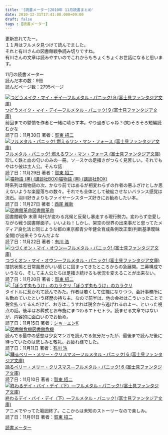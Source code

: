 ```yaml
---
title: '[読書メーター]2010年 11月読書まとめ'
date: 2010-12-31T17:41:00.000+09:00
draft: false
tags : [読書メーター]
---
```


更新忘れてたー。  
１１月はフルメタ見つけて読んでました。  
それと有川さんの図書館戦争読み切りですね。  
有川さんの文章は読みやすいのでこれからもちょくちょくお世話になると思います。  
  
11月の読書メーター  
読んだ本の数：9冊  
読んだページ数：2795ページ  
  
[![つどうメイク・マイ・デイ―フルメタル・パニック! 9 (富士見ファンタジア文庫)](http://ecx.images-amazon.com/images/I/51UAH8MA46L._SL75_.jpg)](http://book.akahoshitakuya.com/cmt/8695774 "つどうメイク・マイ・デイ―フルメタル・パニック! 9 (富士見ファンタジア文庫)")[つどうメイク・マイ・デイ―フルメタル・パニック! 9 (富士見ファンタジア文庫)](http://book.akahoshitakuya.com/cmt/8695774 "つどうメイク・マイ・デイ―フルメタル・パニック! 9 (富士見ファンタジア文庫)")  
前回までの鬱憤を作者と一緒に晴らす本。やり過ぎじゃね？(笑)そろそろ短編読むかな  
読了日：11月30日 著者：[賀東 招二](http://book.akahoshitakuya.com/s&q=%E8%B3%80%E6%9D%B1%20%E6%8B%9B%E4%BA%8C)  
[![フルメタル・パニック! 燃えるワン・マン・フォース (富士見ファンタジア文庫)](http://ecx.images-amazon.com/images/I/51I758LICuL._SL75_.jpg)](http://book.akahoshitakuya.com/cmt/8671854 "フルメタル・パニック! 燃えるワン・マン・フォース (富士見ファンタジア文庫)")[フルメタル・パニック! 燃えるワン・マン・フォース (富士見ファンタジア文庫)](http://book.akahoshitakuya.com/cmt/8671854 "フルメタル・パニック! 燃えるワン・マン・フォース (富士見ファンタジア文庫)")  
珍しく鉄と血の匂いのみの一冊。ソースケの足掻きがつらく見苦しい。それでもやはり彼は主人公。そんな話  
読了日：11月29日 著者：[賀東 招二](http://book.akahoshitakuya.com/s&q=%E8%B3%80%E6%9D%B1%20%E6%8B%9B%E4%BA%8C)  
[![猫物語 (黒) (講談社BOX)](http://ecx.images-amazon.com/images/I/516xaklyfIL._SL75_.jpg)](http://book.akahoshitakuya.com/cmt/8671722 "猫物語 (黒) (講談社BOX)")[猫物語 (黒) (講談社BOX)](http://book.akahoshitakuya.com/cmt/8671722 "猫物語 (黒) (講談社BOX)")  
時系列は傷物語の次、かなり前ではあるが相変わらずの作者の悪ふざけとしか思えないような楽屋落ちの数々。それでも全体として破綻させないバランス感覚は流石。羽川好きよりもファイヤーシスターズ好きにお勧めしたい本。  
読了日：11月27日 著者：[西尾 維新](http://book.akahoshitakuya.com/s&q=%E8%A5%BF%E5%B0%BE%20%E7%B6%AD%E6%96%B0)  
[![図書館革命](http://ecx.images-amazon.com/images/I/51wLuhxjFgL._SL75_.jpg)](http://book.akahoshitakuya.com/cmt/8603365 "図書館革命")[図書館革命](http://book.akahoshitakuya.com/cmt/8603365 "図書館革命")  
図書館戦争 末章 時代が変わる兆候と反発し暴走する現行勢力。変わらず恋愛しながら戦う図書隊面子。いいよね！しかし、架空の世界の出来事だと思ってたメディア良化法と同じような都の東京都青少年健全育成条例改正案(判断基準曖昧全開)が出来そうなんだよな  
読了日：11月22日 著者：[有川 浩](http://book.akahoshitakuya.com/s&q=%E6%9C%89%E5%B7%9D%20%E6%B5%A9)  
[![つづくオン・マイ・オウン―フルメタル・パニック! (富士見ファンタジア文庫)](http://ecx.images-amazon.com/images/I/51wULmgzsIL._SL75_.jpg)](http://book.akahoshitakuya.com/cmt/8603339 "つづくオン・マイ・オウン―フルメタル・パニック! (富士見ファンタジア文庫)")[つづくオン・マイ・オウン―フルメタル・パニック! (富士見ファンタジア文庫)](http://book.akahoshitakuya.com/cmt/8603339 "つづくオン・マイ・オウン―フルメタル・パニック! (富士見ファンタジア文庫)")  
拮抗状態と日常風景がいい感じに固まってきたところからの急展開。三幕構成でいうなら、そして主人公たちは足掻き続けるも状況を変えることが出来ない。  
読了日：11月20日 著者：[賀東 招二](http://book.akahoshitakuya.com/s&q=%E8%B3%80%E6%9D%B1%20%E6%8B%9B%E4%BA%8C)  
[![「ぼうず丸もうけ」のカラクリ](http://ecx.images-amazon.com/images/I/51Zao%2BazeAL._SL75_.jpg)](http://book.akahoshitakuya.com/cmt/8457461 "「ぼうず丸もうけ」のカラクリ")[「ぼうず丸もうけ」のカラクリ](http://book.akahoshitakuya.com/cmt/8457461 "「ぼうず丸もうけ」のカラクリ")  
タイトルに惹かれて読んでみた。作者は若くして住職になりつつ、会計事務所にも勤めていたという経歴の持ち主、なので前半は、他の会社はこういったことで税金払ってるんだけど、お寺はこうすれば税金から逃げれるのよー、といった視点の話。後半はお葬式とお布施にまつわるエトセトラ。読ませる文章ではないが、内容的に面白いのでお勧め。  
読了日：11月15日 著者：[ショーエンK](http://book.akahoshitakuya.com/s&q=%E3%82%B7%E3%83%A7%E3%83%BC%E3%82%A8%E3%83%B3K)  
[![図書館危機](http://ecx.images-amazon.com/images/I/518EGeBc49L._SL75_.jpg)](http://book.akahoshitakuya.com/cmt/8457381 "図書館危機")[図書館危機](http://book.akahoshitakuya.com/cmt/8457381 "図書館危機")  
読んでる最中の感想は少女マンガを読んでる気分だったが、最後まで読んだ後に待っていたのは悲しみと敬礼。お疲れ様でした。  
読了日：11月11日 著者：[有川 浩](http://book.akahoshitakuya.com/s&q=%E6%9C%89%E5%B7%9D%20%E6%B5%A9)  
[![踊るベリー・メリー・クリスマス―フルメタル・パニック! 6 (富士見ファンタジア文庫)](http://ecx.images-amazon.com/images/I/51tSV0SjrYL._SL75_.jpg)](http://book.akahoshitakuya.com/b/482911505X "踊るベリー・メリー・クリスマス―フルメタル・パニック! 6 (富士見ファンタジア文庫)")[踊るベリー・メリー・クリスマス―フルメタル・パニック! 6 (富士見ファンタジア文庫)](http://book.akahoshitakuya.com/b/482911505X "踊るベリー・メリー・クリスマス―フルメタル・パニック! 6 (富士見ファンタジア文庫)")  
読了日：11月10日 著者：[賀東 招二](http://book.akahoshitakuya.com/s&q=%E8%B3%80%E6%9D%B1%20%E6%8B%9B%E4%BA%8C)  
[![終わるデイ・バイ・デイ〈下〉―フルメタル・パニック! (富士見ファンタジア文庫)](http://ecx.images-amazon.com/images/I/515bEvSykUL._SL75_.jpg)](http://book.akahoshitakuya.com/cmt/8263810 "終わるデイ・バイ・デイ〈下〉―フルメタル・パニック! (富士見ファンタジア文庫)")[終わるデイ・バイ・デイ〈下〉―フルメタル・パニック! (富士見ファンタジア文庫)](http://book.akahoshitakuya.com/cmt/8263810 "終わるデイ・バイ・デイ〈下〉―フルメタル・パニック! (富士見ファンタジア文庫)")  
アニメでやってた範囲終了。ここからは未知のストーリーなので楽しみ。  
読了日：11月01日 著者：[賀東 招二](http://book.akahoshitakuya.com/s&q=%E8%B3%80%E6%9D%B1%20%E6%8B%9B%E4%BA%8C)  
  
[読書メーター](http://book.akahoshitakuya.com/)